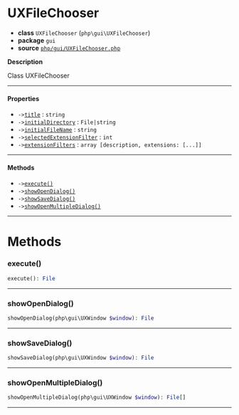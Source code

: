 # UXFileChooser

- **class** `UXFileChooser` (`php\gui\UXFileChooser`)
- **package** `gui`
- **source** [`php/gui/UXFileChooser.php`](./src/main/resources/JPHP-INF/sdk/php/gui/UXFileChooser.php)

**Description**

Class UXFileChooser

---

#### Properties

- `->`[`title`](#prop-title) : `string`
- `->`[`initialDirectory`](#prop-initialdirectory) : `File|string`
- `->`[`initialFileName`](#prop-initialfilename) : `string`
- `->`[`selectedExtensionFilter`](#prop-selectedextensionfilter) : `int`
- `->`[`extensionFilters`](#prop-extensionfilters) : `array [description, extensions: [...]]`

---

#### Methods

- `->`[`execute()`](#method-execute)
- `->`[`showOpenDialog()`](#method-showopendialog)
- `->`[`showSaveDialog()`](#method-showsavedialog)
- `->`[`showOpenMultipleDialog()`](#method-showopenmultipledialog)

---
# Methods

<a name="method-execute"></a>

### execute()
```php
execute(): File
```

---

<a name="method-showopendialog"></a>

### showOpenDialog()
```php
showOpenDialog(php\gui\UXWindow $window): File
```

---

<a name="method-showsavedialog"></a>

### showSaveDialog()
```php
showSaveDialog(php\gui\UXWindow $window): File
```

---

<a name="method-showopenmultipledialog"></a>

### showOpenMultipleDialog()
```php
showOpenMultipleDialog(php\gui\UXWindow $window): File[]
```

---
